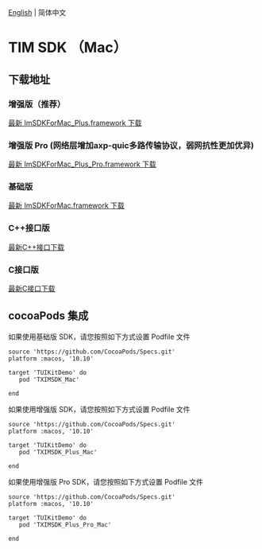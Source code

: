 [English](./README.md) | 简体中文

# TIM SDK （Mac）

## 下载地址

### 增强版（推荐）
[最新 ImSDKForMac_Plus.framework 下载](https://im.sdk.qcloud.com/download/plus/7.2.4123/ImSDKForMac_Plus_7.2.4123.framework.zip)

### 增强版 Pro (网络层增加axp-quic多路传输协议，弱网抗性更加优异)
[最新 ImSDKForMac_Plus_Pro.framework 下载](https://im.sdk.qcloud.com/download/plus/7.2.4123/ImSDKForMac_Plus_Pro_7.2.4123.framework.zip)

### 基础版
[最新 ImSDKForMac.framework 下载](https://im.sdk.qcloud.com/download/standard/5.1.62/TIM_SDK_Mac_latest_framework.zip)

### C++接口版
[最新C++接口下载](https://im.sdk.qcloud.com/download/plus/7.2.4123/cross_platform/ImSDK_Mac_CPP_7.2.4123.framework.zip)

### C接口版
[最新C接口下载](https://im.sdk.qcloud.com/download/plus/7.2.4123/cross_platform/ImSDK_Mac_C_7.2.4123.framework.zip)

## cocoaPods 集成
如果使用基础版 SDK，请您按照如下方式设置 Podfile 文件

```
source 'https://github.com/CocoaPods/Specs.git'
platform :macos, '10.10'

target 'TUIKitDemo' do
   pod 'TXIMSDK_Mac'

end

```

如果使用增强版 SDK，请您按照如下方式设置 Podfile 文件

```
source 'https://github.com/CocoaPods/Specs.git'
platform :macos, '10.10'

target 'TUIKitDemo' do
   pod 'TXIMSDK_Plus_Mac'

end

```

如果使用增强版 Pro SDK，请您按照如下方式设置 Podfile 文件

```
source 'https://github.com/CocoaPods/Specs.git'
platform :macos, '10.10'

target 'TUIKitDemo' do
   pod 'TXIMSDK_Plus_Pro_Mac'

end

```
